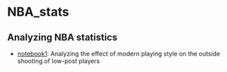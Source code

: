 # NBA_stats
## Analyzing NBA statistics

- [notebook1](https://github.com/hasimani/NBA_stats/blob/main/Big_Men.ipynb): Analyzing the effect of modern playing style on the outside shooting of low-post players
